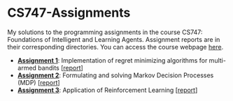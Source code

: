 # CS747-Assignments

My solutions to the programming assignments in the course CS747: Foundations of Intelligent and Learning Agents. Assignment reports are in their corresponding directories. You can access the course webpage [here](https://www.cse.iitb.ac.in/~shivaram/teaching/cs747-a2022/index.html).  

* [**Assignment 1**](https://www.cse.iitb.ac.in/~shivaram/teaching/cs747-a2022/pa-1/programming-assignment-1.html): Implementation of regret minimizing algorithms for multi-armed bandits [[report](https://github.com/Aayush2003/CS747-Assignments/blob/main/Assignment1/Report.pdf)]
* [**Assignment 2**](https://www.cse.iitb.ac.in/~shivaram/teaching/cs747-a2022/pa-2/programming-assignment-2.html): Formulating and solving Markov Decision Processes (MDP) [[report](https://github.com/Aayush2003/CS747-Assignments/blob/main/Assignment2/report.pdf)]
* [**Assignment 3**](https://www.cse.iitb.ac.in/~shivaram/teaching/cs747-a2022/pa-3/programming-assignment-3.html): Application of Reinforcement Learning [[report](https://github.com/Aayush2003/CS747-Assignments/blob/main/Assignment3/report.pdf)]
